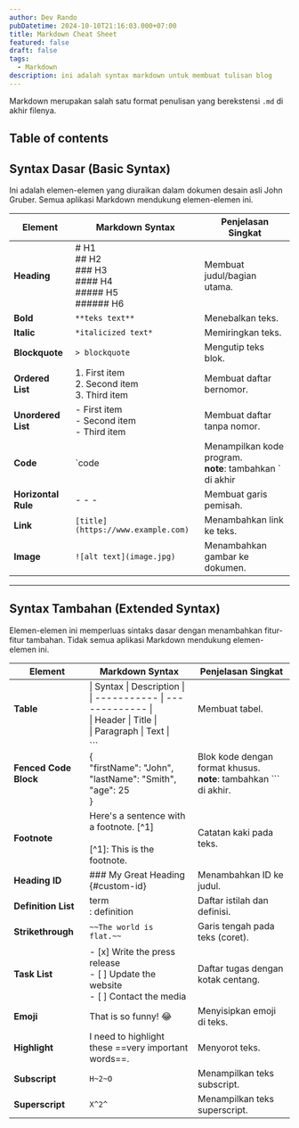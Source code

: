 ```yaml
---
author: Dev Rando
pubDatetime: 2024-10-10T21:16:03.000+07:00
title: Markdown Cheat Sheet
featured: false
draft: false
tags:
  - Markdown 
description: ini adalah syntax markdown untuk membuat tulisan blog 
---
```


 Markdown merupakan salah satu format penulisan yang berekstensi `.md` di akhir filenya.

## Table of contents

## Syntax Dasar (Basic Syntax)
Ini adalah elemen-elemen yang diuraikan dalam dokumen desain asli John Gruber. Semua aplikasi Markdown mendukung elemen-elemen ini.

| Element           | Markdown Syntax                                                 | Penjelasan Singkat                       |
| ----------------- | --------------------------------------------------------------- | ---------------------------------------- |
| **Heading**       | # H1<br>## H2<br>### H3<br>#### H4<br>##### H5<br>###### H6       | Membuat judul/bagian utama.              |
| **Bold**          | `**teks text**`                                                 | Menebalkan teks.                         |
| **Italic**        | `*italicized text*`                                              | Memiringkan teks.                        |
| **Blockquote**    | `> blockquote`                                                  | Mengutip teks blok.                      |
| **Ordered List**  | 1. First item<br>2. Second item<br>3. Third item                | Membuat daftar bernomor.                 |
| **Unordered List**| - First item<br>- Second item<br>- Third item                   | Membuat daftar tanpa nomor.              |
| **Code**          | `code                                                          | Menampilkan kode program.<br> **note**: tambahkan ` di akhir                |
| **Horizontal Rule**| - - -                                                          | Membuat garis pemisah.                   |
| **Link**          | `[title](https://www.example.com)`                              | Menambahkan link ke teks.                |
| **Image**         | `![alt text](image.jpg)`                                        | Menambahkan gambar ke dokumen.           |

---

## Syntax Tambahan (Extended Syntax)
Elemen-elemen ini memperluas sintaks dasar dengan menambahkan fitur-fitur tambahan. Tidak semua aplikasi Markdown mendukung elemen-elemen ini.

| Element             | Markdown Syntax                                                                                     | Penjelasan Singkat                       |
| ------------------- | --------------------------------------------------------------------------------------------------- | ---------------------------------------- |
| **Table**           | \| Syntax \| Description \| <br> \| ----------- \| ------------- \| <br> \| Header \| Title \| <br> \| Paragraph \| Text \| | Membuat tabel.                           |
| **Fenced Code Block** | ``` <br> { <br>  "firstName": "John", <br>  "lastName": "Smith", <br>  "age": 25 <br> } <br>    | Blok kode dengan format khusus.<br> **note**: tambahkan ``` di akhir.          |
| **Footnote**        | Here's a sentence with a footnote. [^1] <br> <br> [^1]: This is the footnote.                        | Catatan kaki pada teks.                  |
| **Heading ID**      | ### My Great Heading \{#custom-id\}                                                                 | Menambahkan ID ke judul.                 |
| **Definition List** | term <br> : definition                                                                              | Daftar istilah dan definisi.             |
| **Strikethrough**   | `~~The world is flat.~~`                                                                            | Garis tengah pada teks (coret).          |
| **Task List**       | - [x] Write the press release <br> - [ ] Update the website <br> - [ ] Contact the media            | Daftar tugas dengan kotak centang.       |
| **Emoji**           | That is so funny! :joy:                                                                             | Menyisipkan emoji di teks.               |
| **Highlight**       | I need to highlight these ==very important words==.                                                 | Menyorot teks.                           |
| **Subscript**       | `H~2~O`                                                                                             | Menampilkan teks subscript.              |
| **Superscript**     | `X^2^`                                                                                              | Menampilkan teks superscript.            |

